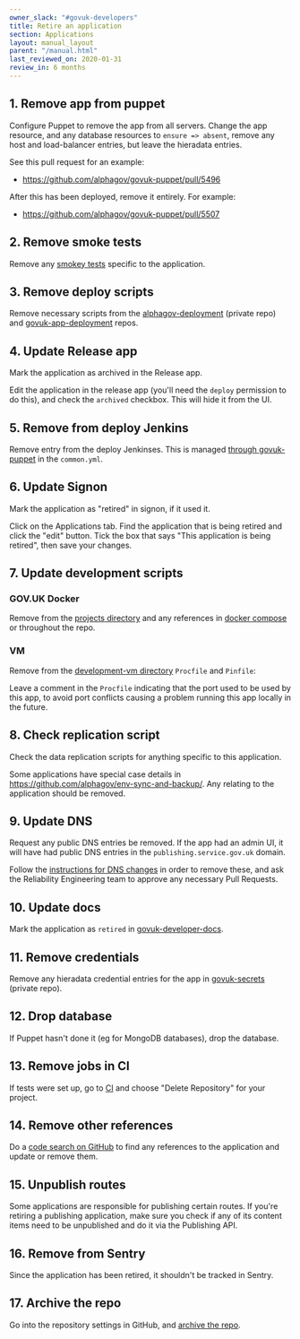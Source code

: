 ```yaml
---
owner_slack: "#govuk-developers"
title: Retire an application
section: Applications
layout: manual_layout
parent: "/manual.html"
last_reviewed_on: 2020-01-31
review_in: 6 months
---
```


## 1. Remove app from puppet

Configure Puppet to remove the app from all servers. Change the app resource,
and any database resources to `ensure => absent`, remove any host and
load-balancer entries, but leave the hieradata entries.

See this pull request for an example:

- <https://github.com/alphagov/govuk-puppet/pull/5496>

After this has been deployed, remove it entirely. For example:

- <https://github.com/alphagov/govuk-puppet/pull/5507>

## 2. Remove smoke tests

Remove any [smokey tests][smokey] specific to the application.

[smokey]: https://github.com/alphagov/smokey

## 3. Remove deploy scripts

Remove necessary scripts from the [alphagov-deployment][alphagov-deployment]
(private repo) and [govuk-app-deployment][govuk-app-deployment] repos.

[alphagov-deployment]: https://github.com/alphagov/alphagov-deployment
[govuk-app-deployment]: https://github.com/alphagov/govuk-app-deployment

## 4. Update Release app

Mark the application as archived in the Release app.

Edit the application in the release app (you'll need the `deploy` permission to
do this), and check the `archived` checkbox. This will hide it from the UI.

## 5. Remove from deploy Jenkins

Remove entry from the deploy Jenkinses. This is managed
[through govuk-puppet][common] in the `common.yml`.

[common]: https://github.com/alphagov/govuk-puppet/blob/master/hieradata/common.yaml

## 6. Update Signon

Mark the application as "retired" in signon, if it used it.

Click on the Applications tab. Find the application that is being retired and
click the "edit" button. Tick the box that says "This application is being
retired", then save your changes.

## 7. Update development scripts

### GOV.UK Docker
Remove from the [projects directory][] and any references
in [docker compose][] or throughout the repo.

[projects directory]: https://github.com/alphagov/govuk-docker/tree/master/projects
[docker compose]: https://github.com/alphagov/govuk-docker/blob/master/docker-compose.yml

### VM
Remove from the [development-vm directory][development] `Procfile` and
`Pinfile`:

Leave a comment in the `Procfile` indicating that the port used to be used by
this app, to avoid port conflicts causing a problem running this app locally in
the future.

[development]: https://github.com/alphagov/govuk-puppet/tree/master/development-vm

## 8. Check replication script

Check the data replication scripts for anything specific to this application.

Some applications have special case details in
<https://github.com/alphagov/env-sync-and-backup/>. Any relating
to the application should be removed.

## 9. Update DNS

Request any public DNS entries be removed. If the app had an admin UI, it will
have had public DNS entries in the `publishing.service.gov.uk` domain.

Follow the [instructions for DNS changes][dns-changes] in order to remove
these, and ask the Reliability Engineering team to approve any necessary Pull
Requests.

[dns-changes]:
https://docs.publishing.service.gov.uk/manual/dns.html#making-changes-to-publishingservicegovuk

## 10. Update docs

Mark the application as `retired` in [govuk-developer-docs][dev-docs].

[dev-docs]: https://github.com/alphagov/govuk-developer-docs

## 11. Remove credentials

Remove any hieradata credential entries for the app in [govuk-secrets][]
(private repo).

[govuk-secrets]: https://github.com/alphagov/govuk-secrets

## 12. Drop database

If Puppet hasn't done it (eg for MongoDB databases), drop the database.

## 13. Remove jobs in CI

If tests were set up, go to [CI][ci] and choose "Delete Repository" for your
project.

[ci]: https://ci.integration.publishing.service.gov.uk/

## 14. Remove other references

Do a [code search on GitHub][search] to find any references to the application
and update or remove them.

[search]: https://github.com/search?q=org%3Aalphagov+panopticon&type=Code

## 15. Unpublish routes

Some applications are responsible for publishing certain routes. If you're
retiring a publishing application, make sure you check if any of its content
items need to be unpublished and do it via the Publishing API.

## 16. Remove from Sentry

Since the application has been retired, it shouldn't be tracked in Sentry.

## 17. Archive the repo

Go into the repository settings in GitHub, and
[archive the repo](https://github.com/blog/2460-archiving-repositories).
